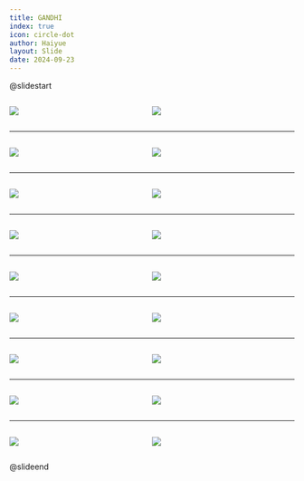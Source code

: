 ```yaml
---
title: GANDHI
index: true
icon: circle-dot
author: Haiyue
layout: Slide
date: 2024-09-23
---
```

 
@slidestart

<div style="display:flex">
<div style="flex:1">

![](https://raw.githubusercontent.com/yclord/reading/refs/heads/master/english/Level-Q/GANDHI/001.webp)
</div>
<div style="flex:1">

![](https://raw.githubusercontent.com/yclord/reading/refs/heads/master/english/Level-Q/GANDHI/002.webp)
</div>
</div>

---

<div style="display:flex">
<div style="flex:1">

![](https://raw.githubusercontent.com/yclord/reading/refs/heads/master/english/Level-Q/GANDHI/003.webp)
</div>
<div style="flex:1">

![](https://raw.githubusercontent.com/yclord/reading/refs/heads/master/english/Level-Q/GANDHI/004.webp)
</div>
</div>

---

<div style="display:flex">
<div style="flex:1">

![](https://raw.githubusercontent.com/yclord/reading/refs/heads/master/english/Level-Q/GANDHI/005.webp)
</div>
<div style="flex:1">

![](https://raw.githubusercontent.com/yclord/reading/refs/heads/master/english/Level-Q/GANDHI/006.webp)
</div>
</div>

---

<div style="display:flex">
<div style="flex:1">

![](https://raw.githubusercontent.com/yclord/reading/refs/heads/master/english/Level-Q/GANDHI/007.webp)
</div>
<div style="flex:1">

![](https://raw.githubusercontent.com/yclord/reading/refs/heads/master/english/Level-Q/GANDHI/008.webp)
</div>
</div>

---

<div style="display:flex">
<div style="flex:1">

![](https://raw.githubusercontent.com/yclord/reading/refs/heads/master/english/Level-Q/GANDHI/009.webp)
</div>
<div style="flex:1">

![](https://raw.githubusercontent.com/yclord/reading/refs/heads/master/english/Level-Q/GANDHI/010.webp)
</div>
</div>

---

<div style="display:flex">
<div style="flex:1">

![](https://raw.githubusercontent.com/yclord/reading/refs/heads/master/english/Level-Q/GANDHI/011.webp)
</div>
<div style="flex:1">

![](https://raw.githubusercontent.com/yclord/reading/refs/heads/master/english/Level-Q/GANDHI/012.webp)
</div>
</div>

---

<div style="display:flex">
<div style="flex:1">

![](https://raw.githubusercontent.com/yclord/reading/refs/heads/master/english/Level-Q/GANDHI/013.webp)
</div>
<div style="flex:1">

![](https://raw.githubusercontent.com/yclord/reading/refs/heads/master/english/Level-Q/GANDHI/014.webp)
</div>
</div>

---

<div style="display:flex">
<div style="flex:1">

![](https://raw.githubusercontent.com/yclord/reading/refs/heads/master/english/Level-Q/GANDHI/015.webp)
</div>
<div style="flex:1">

![](https://raw.githubusercontent.com/yclord/reading/refs/heads/master/english/Level-Q/GANDHI/016.webp)
</div>
</div>

---

<div style="display:flex">
<div style="flex:1">

![](https://raw.githubusercontent.com/yclord/reading/refs/heads/master/english/Level-Q/GANDHI/017.webp)
</div>
<div style="flex:1">

![](https://raw.githubusercontent.com/yclord/reading/refs/heads/master/english/Level-Q/GANDHI/018.webp)
</div>
</div>

@slideend